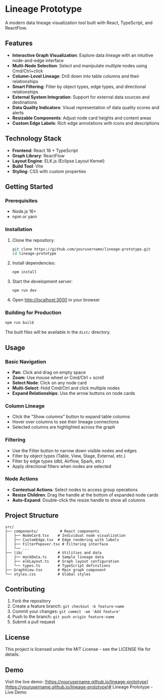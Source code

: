 # Lineage Prototype

A modern data lineage visualization tool built with React, TypeScript, and ReactFlow.

## Features

- **Interactive Graph Visualization**: Explore data lineage with an intuitive node-and-edge interface
- **Multi-Node Selection**: Select and manipulate multiple nodes using Cmd/Ctrl+click
- **Column-Level Lineage**: Drill down into table columns and their relationships
- **Smart Filtering**: Filter by object types, edge types, and directional relationships
- **External System Integration**: Support for external data sources and destinations
- **Data Quality Indicators**: Visual representation of data quality scores and alerts
- **Resizable Components**: Adjust node card heights and content areas
- **Custom Edge Labels**: Rich edge annotations with icons and descriptions

## Technology Stack

- **Frontend**: React 18 + TypeScript
- **Graph Library**: ReactFlow
- **Layout Engine**: ELK.js (Eclipse Layout Kernel)
- **Build Tool**: Vite
- **Styling**: CSS with custom properties

## Getting Started

### Prerequisites

- Node.js 16+ 
- npm or yarn

### Installation

1. Clone the repository:
   ```bash
   git clone https://github.com/yourusername/lineage-prototype.git
   cd lineage-prototype
   ```

2. Install dependencies:
   ```bash
   npm install
   ```

3. Start the development server:
   ```bash
   npm run dev
   ```

4. Open [http://localhost:3000](http://localhost:3000) in your browser

### Building for Production

```bash
npm run build
```

The built files will be available in the `dist/` directory.

## Usage

### Basic Navigation

- **Pan**: Click and drag on empty space
- **Zoom**: Use mouse wheel or Cmd/Ctrl + scroll
- **Select Node**: Click on any node card
- **Multi-Select**: Hold Cmd/Ctrl and click multiple nodes
- **Expand Relationships**: Use the arrow buttons on node cards

### Column Lineage

- Click the "Show columns" button to expand table columns
- Hover over columns to see their lineage connections
- Selected columns are highlighted across the graph

### Filtering

- Use the Filter button to narrow down visible nodes and edges
- Filter by object types (Table, View, Stage, External, etc.)
- Filter by edge types (dbt, Airflow, Spark, etc.)
- Apply directional filters when nodes are selected

### Node Actions

- **Contextual Actions**: Select nodes to access group operations
- **Resize Children**: Drag the handle at the bottom of expanded node cards
- **Auto-Expand**: Double-click the resize handle to show all columns

## Project Structure

```
src/
├── components/          # React components
│   ├── NodeCard.tsx    # Individual node visualization
│   ├── CustomEdge.tsx  # Edge rendering with labels
│   ├── FilterPopover.tsx # Filtering interface
│   └── ...
├── lib/                # Utilities and data
│   ├── mockData.ts     # Sample lineage data
│   ├── elkLayout.ts    # Graph layout configuration
│   └── types.ts        # TypeScript definitions
├── GraphView.tsx       # Main graph component
└── styles.css          # Global styles
```

## Contributing

1. Fork the repository
2. Create a feature branch: `git checkout -b feature-name`
3. Commit your changes: `git commit -am 'Add feature'`
4. Push to the branch: `git push origin feature-name`
5. Submit a pull request

## License

This project is licensed under the MIT License - see the LICENSE file for details.

## Demo

Visit the live demo: [https://yourusername.github.io/lineage-prototype](https://yourusername.github.io/lineage-prototype)# Lineage Prototype - Live Demo
